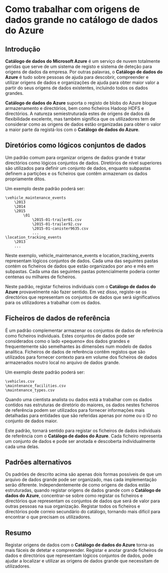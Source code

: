 <properties
   pageTitle="Como trabalhar com origens de dados 'dados grande' | Microsoft Azure"
   description="Realçar padrões para utilizar o catálogo de dados do Azure com origens de dados 'dados grande', incluindo o armazenamento de Blobs do Azure, Lake de dados do Azure e Hadoop HDFS o artigo sobre como utilizar."
   services="data-catalog"
   documentationCenter=""
   authors="steelanddata"
   manager="NA"
   editor=""
   tags=""/>
<tags
   ms.service="data-catalog"
   ms.devlang="NA"
   ms.topic="article"
   ms.tgt_pltfrm="NA"
   ms.workload="data-catalog"
   ms.date="10/04/2016"
   ms.author="maroche"/>


# <a name="how-to-work-with-big-data-sources-in-azure-data-catalog"></a>Como trabalhar com origens de dados grande no catálogo de dados do Azure

## <a name="introduction"></a>Introdução
**Catálogo de dados do Microsoft Azure** é um serviço de nuvem totalmente geridas que serve de um sistema de registo e sistema de deteção para origens de dados da empresa. Por outras palavras, o **Catálogo de dados do Azure** é tudo sobre pessoas de ajuda para descobrir, compreender e utilizar origens de dados e organizações de ajuda para obter maior valor a partir do seus origens de dados existentes, incluindo todos os dados grandes.

**Catálogo de dados do Azure** suporta o registo de blobs do Azure blogue armazenamento e directórios, bem como ficheiros Hadoop HDFS e directórios. A natureza semiestruturada estes de origens de dados dá flexibilidade excelente, mas também significa que os utilizadores tem de considerar como as origens de dados estão organizadas para obter o valor a maior parte da registá-los com o **Catálogo de dados do Azure**.

## <a name="directories-as-logical-data-sets"></a>Diretórios como lógicos conjuntos de dados

Um padrão comum para organizar origens de dados grande é tratar directórios como lógicos conjuntos de dados. Diretórios de nível superiores são utilizados para definir um conjunto de dados, enquanto subpastas definem a partições e os ficheiros que contêm armazenam os dados propriamente ditos.

Um exemplo deste padrão poderá ser:

    \vehicle_maintenance_events
        \2013
        \2014
        \2015
            \01
                \2015-01-trailer01.csv
                \2015-01-trailer92.csv
                \2015-01-canister9635.csv
                ...
    \location_tracking_events
        \2013
        ...

Neste exemplo, vehicle_maintenance_events e location_tracking_events representam lógicos conjuntos de dados. Cada uma das seguintes pastas contém os ficheiros de dados que estão organizados por ano e mês em subpastas. Cada uma das seguintes pastas potencialmente poderia conter centenas ou milhares de ficheiros.

Neste padrão, registar ficheiros individuais com o **Catálogo de dados do Azure** provavelmente não fazer sentido. Em vez disso, registe-se os directórios que representam os conjuntos de dados que será significativos para os utilizadores a trabalhar com os dados.

## <a name="reference-data-files"></a>Ficheiros de dados de referência

É um padrão complementar armazenar os conjuntos de dados de referência como ficheiros individuais. Estes conjuntos de dados pode ser considerados como o lado «pequeno» dos dados grandes e frequentemente são semelhantes às dimensões num modelo de dados analítica. Ficheiros de dados de referência contêm registos que são utilizados para fornecer contexto para em volume dos ficheiros de dados armazenados noutro local no arquivo de dados grande.

Um exemplo deste padrão poderá ser:

    \vehicles.csv
    \maintenance_facilities.csv
    \maintenance_types.csv

Quando uma cientista analista ou dados está a trabalhar com os dados contidos nas estruturas de diretório do maiores, os dados nestes ficheiros de referência podem ser utilizados para fornecer informações mais detalhadas para entidades que são referidas apenas por nome ou o ID no conjunto de dados maior.

Este padrão, tornará sentido para registar os ficheiros de dados individuais de referência com o **Catálogo de dados do Azure**. Cada ficheiro representa um conjunto de dados e pode ser anotada e descoberta individualmente cada uma delas.

## <a name="alternate-patterns"></a>Padrões alternativos

Os padrões de descrito acima são apenas dois formas possíveis de que um arquivo de dados grande pode ser organizado, mas cada implementação serão diferente. Independentemente de como origens de dados estão estruturadas, quando registar origens de dados grande com o **Catálogo de dados do Azure**, concentrar-se sobre como registar os ficheiros e directórios que representam os conjuntos de dados que será de valor para outras pessoas na sua organização. Registar todos os ficheiros e directórios pode correio secundário do catálogo, tornando mais difícil para encontrar o que precisam os utilizadores.

## <a name="summary"></a>Resumo
Registar origens de dados com o **Catálogo de dados do Azure** torna-as mais fáceis de detetar e compreender. Registar e anotar grande ficheiros de dados e directórios que representam lógicos conjuntos de dados, pode ajudar a localizar e utilizar as origens de dados grande que necessitam de utilizadores.
